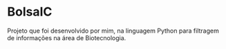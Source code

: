 # BolsaIC

Projeto que foi desenvolvido por mim, na linguagem Python para filtragem de informações na área de Biotecnologia.

